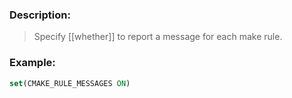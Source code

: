### Description:
>Specify [[whether]] to report a message for each make rule.
### Example:
```cmake
set(CMAKE_RULE_MESSAGES ON)
```


